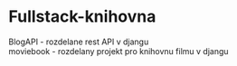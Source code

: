 # Fullstack-knihovna

BlogAPI - rozdelane rest API v djangu <br>
moviebook - rozdelany projekt pro knihovnu filmu v djangu
